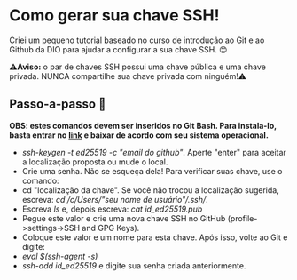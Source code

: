 # Como gerar sua chave SSH!
Criei um pequeno tutorial baseado no curso de introdução ao Git e ao Github da DIO para ajudar a configurar a sua chave SSH. :blush:

:warning:**Aviso:** o par de chaves SSH possui uma chave pública e uma chave privada. NUNCA compartilhe sua chave privada com ninguém!:warning:
## Passo-a-passo :pencil:

**OBS: estes comandos devem ser inseridos no Git Bash. Para instala-lo, basta entrar no [link](https://git-scm.com/downloads) e baixar de acordo com seu sistema operacional.**

- _ssh-keygen -t ed25519 -c "email do github"_.
 Aperte "enter" para aceitar a localização proposta ou mude o local.
 - Crie uma senha. Não se esqueça dela!
 Para verificar suas chave, use o comando:
 - cd "localização da chave". Se você não trocou a localização sugerida, escreva: _cd /c/Users/"seu nome de usuário"/.ssh/_.
 - Escreva _ls_ e, depois escreva: _cat id_ed25519.pub_
 - Pegue este valor e crie uma nova chave SSH no GitHub (profile->settings->SSH and GPG Keys).
 - Coloque este valor e um nome para esta chave.
 Após isso, volte ao Git e digite:
 - _eval $(ssh-agent -s)_
 - _ssh-add id_ed25519_ e digite sua senha criada anteriormente.